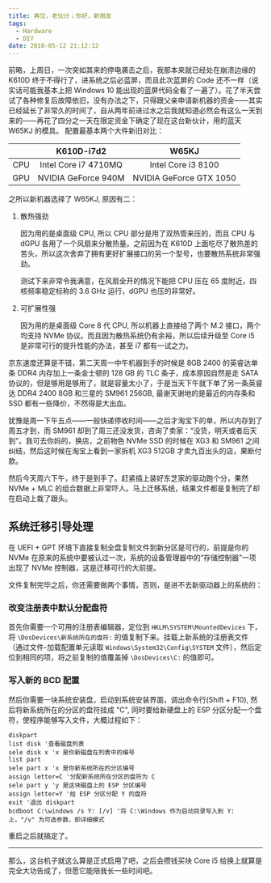 ```yaml
---
title: 再见，老伙计；你好，新朋友
tags:
  - Hardware
  - DIY
date: 2018-05-12 21:12:12
---
```


前略，上周日，一次突如其来的停电袭击之后，我那本来就已经处在崩溃边缘的 K610D 终于不得行了，进系统之后必蓝屏，而且此次蓝屏的 Code 还不一样（说实话可能我基本上把 Windows 10 能出现的蓝屏代码全看了一遍了）。花了半天尝试了各种修复后故障依旧，没有办法之下，只得跟父亲申请新机器的资金——其实已经延长了非常久的时间了，自从两年前进过水之后我就知道必然会有这么一天到来的——再花了四分之一天在限定资金下确定了现在这台新伙计，用的蓝天 W65KJ 的模具。
配置最基本两个大件新旧对比：

|      |      K610D-i7d2      |          W65KJ          |
| :--: | :------------------: | :---------------------: |
| CPU  | Intel Core i7 4710MQ | Intel Core i3 8100      |
| GPU  | NVIDIA GeForce 940M  | NVIDIA GeForce GTX 1050 |

之所以新机器选择了 W65KJ, 原因有二：

1. 散热强劲

   因为用的是桌面级 CPU, 所以 CPU 部分是用了双热管来压的，而且 CPU 与 dGPU 各用了一个风扇来分散热量。之前因为在 K610D 上面吃尽了散热差的苦头，所以这次舍弃了拥有更好扩展接口的另一个型号，也要散热系统非常强劲。

   测试下来非常令我满意，在风扇全开的情况下能把 CPU 压在 65 度附近，四核频率稳定标称的 3.6 GHz 运行，dGPU 也压的非常好。

2. 可扩展性强

   因为用的是桌面级 Core 8 代 CPU, 所以机器上直接给了两个 M.2 接口，两个均支持 NVMe 协议。而且因为散热系统仍有余裕，所以后续升级至 Core i5 是非常可行的提升性能的办法，甚至 i7 都有一试之力。

京东速度还算是不错，第二天周一中午机器到手的时候是 8GB 2400 的英睿达单条 DDR4 内存加上一条金士顿的 128 GB 的 TLC 条子，成本原因自然是走 SATA 协议的，但是够用是够用了，就是容量太小了，于是当天下午就下单了另一条英睿达 DDR4 2400 8GB 和三星的 SM961 256GB, 最谢天谢地的是最近的内存条和 SSD 都有一些降价，不然得是大出血。

犹豫是周一下午五点——一般快递停收时间——之后才淘宝下的单，所以内存到了周五才到，而 SM961 却到了周三还没发货，咨询了卖家：“没货，明天或者后天到”。我可去你妈的，换店，之前物色 NVMe SSD 的时候在 XG3 和 SM961 之间纠结，然后这时候在淘宝上看到一家拆机 XG3 512GB 才卖九百出头的店，果断付款。

然后今天周六下午，终于是到手了。赶紧插上装好东芝家的驱动跑个分，果然 NVMe + MLC 的组合数据上非常吓人。马上迁移系统，结果文件都是复制完了却在启动上栽了跟头。

## 系统迁移引导处理

在 UEFI + GPT 环境下直接复制全盘复制文件到新分区是可行的，前提是你的 NVMe 在原来的系统中要被认过一次，系统的设备管理器中的“存储控制器”一项出现了 NVMe 控制器，这是迁移可行的大前提。

文件复制完毕之后，你还需要做两个事情，否则，是进不去新驱动器上的系统的：

### 改变注册表中默认分配盘符

首先你需要一个可用的注册表编辑器，定位到 `HKLM\SYSTEM\MountedDevices` 下，将 `\DosDevices\新系统所在的盘符:` 的值复制下来。挂载上新系统的注册表文件（通过文件-加载配置单元读取 `Windows\System32\Config\SYSTEM` 文件），然后定位到相同的项，将之前复制的值覆盖掉 `\DosDevices\C:` 的值即可。

### 写入新的 BCD 配置

然后你需要一块系统安装盘，启动到系统安装界面，调出命令行(Shift + F10), 然后将新系统所在的分区的盘符挂成 "C", 同时要给新硬盘上的 ESP 分区分配一个盘符，使程序能够写入文件，大概过程如下：

```batch
diskpart
list disk '查看磁盘列表
sele disk x 'x 是你新磁盘在列表中的编号
list part
sele part x 'x 是你新系统所在的分区编号
assign letter=C '分配新系统所在分区的盘符为 C
sele part y 'y 是这块磁盘上的 ESP 分区编号
assign letter=Y '给 ESP 分区分配 Y 的盘符
exit '退出 diskpart
bcdboot C:\windows /s Y: [/v] '将 C:\Windows 作为启动目录写入到 Y: 上，"/v" 为可选参数，即详细模式
```

重启之后就搞定了。

---

那么，这台机子就这么算是正式启用了吧，之后会攒钱买块 Core i5 给换上就算是完全大功告成了，但愿它能陪我长一些时间吧。